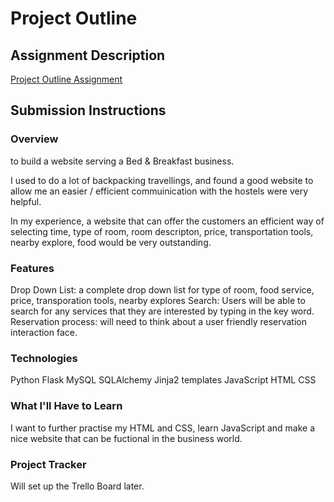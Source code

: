 # Project Outline



## Assignment Description
[Project Outline Assignment](https://education.launchcode.org/liftoff/modules/assignments/project-outline)

## Submission Instructions

### Overview

to build a website serving a Bed & Breakfast business.

I used to do a lot of backpacking travellings, and found a good website to allow me an easier / efficient commuinication with the hostels were very helpful. 

In my experience, a website that can offer the customers an efficient way of selecting time, type of room, room descripton, price, transportation tools, nearby explore, food would be very outstanding.

### Features

Drop Down List: a complete drop down list for type of room, food service, price, transporation tools, nearby explores
Search: Users will be able to search for any services that they are interested by typing in the key word.
Reservation process: will need to think about a user friendly reservation interaction face.

### Technologies
Python
Flask
MySQL
SQLAlchemy
Jinja2 templates
JavaScript
HTML
CSS

### What I'll Have to Learn
I want to further practise my HTML and CSS, learn JavaScript and make a nice website that can be fuctional in the business world.

### Project Tracker
Will set up the Trello Board later.
